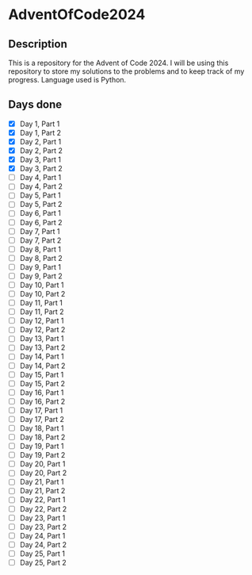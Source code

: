 # AdventOfCode2024

## Description
This is a repository for the Advent of Code 2024. I will be using this repository to store my solutions to the problems and to keep track of my progress. Language used is Python.

## Days done
- [x] Day 1, Part 1
- [x] Day 1, Part 2
- [x] Day 2, Part 1
- [x] Day 2, Part 2
- [x] Day 3, Part 1
- [x] Day 3, Part 2
- [ ] Day 4, Part 1
- [ ] Day 4, Part 2
- [ ] Day 5, Part 1
- [ ] Day 5, Part 2
- [ ] Day 6, Part 1
- [ ] Day 6, Part 2
- [ ] Day 7, Part 1
- [ ] Day 7, Part 2
- [ ] Day 8, Part 1
- [ ] Day 8, Part 2
- [ ] Day 9, Part 1
- [ ] Day 9, Part 2
- [ ] Day 10, Part 1
- [ ] Day 10, Part 2
- [ ] Day 11, Part 1
- [ ] Day 11, Part 2
- [ ] Day 12, Part 1
- [ ] Day 12, Part 2
- [ ] Day 13, Part 1
- [ ] Day 13, Part 2
- [ ] Day 14, Part 1
- [ ] Day 14, Part 2
- [ ] Day 15, Part 1
- [ ] Day 15, Part 2
- [ ] Day 16, Part 1
- [ ] Day 16, Part 2
- [ ] Day 17, Part 1
- [ ] Day 17, Part 2
- [ ] Day 18, Part 1
- [ ] Day 18, Part 2
- [ ] Day 19, Part 1
- [ ] Day 19, Part 2
- [ ] Day 20, Part 1
- [ ] Day 20, Part 2
- [ ] Day 21, Part 1
- [ ] Day 21, Part 2
- [ ] Day 22, Part 1
- [ ] Day 22, Part 2
- [ ] Day 23, Part 1
- [ ] Day 23, Part 2
- [ ] Day 24, Part 1
- [ ] Day 24, Part 2
- [ ] Day 25, Part 1
- [ ] Day 25, Part 2
